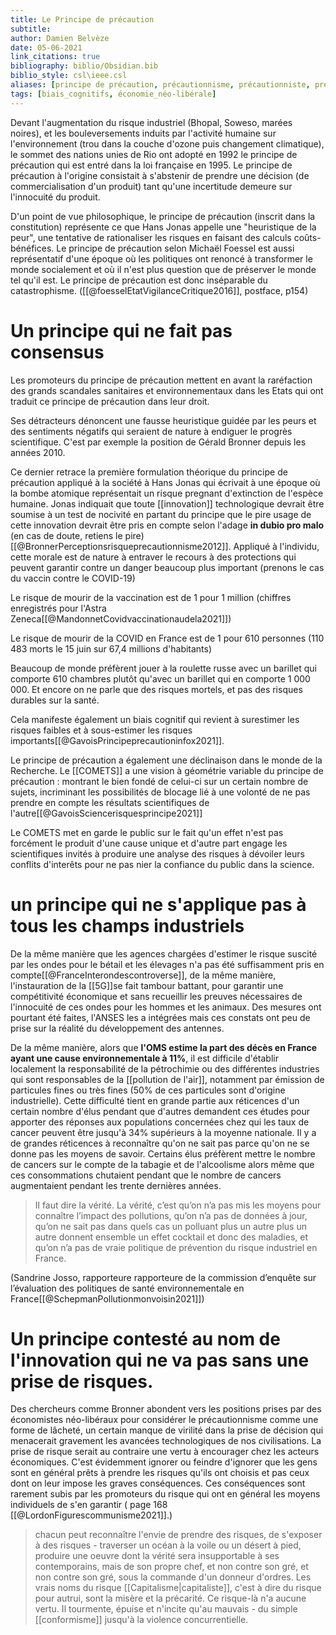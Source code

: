 ```yaml
---
title: Le Principe de précaution
subtitle:
author: Damien Belvèze
date: 05-06-2021
link_citations: true
bibliography: biblio/Obsidian.bib
biblio_style: csl\ieee.csl
aliases: [principe de précaution, précautionnisme, précautionniste, précautionnistes]
tags: [biais_cognitifs, économie_néo-libérale]
---
```


Devant l'augmentation du risque industriel (Bhopal, Soweso, marées noires), et les bouleversements induits par l'activité humaine sur l'environnement (trou dans la couche d'ozone puis changement climatique), le sommet des nations unies de Rio ont adopté en 1992 le principe de précaution qui est entré dans la loi française en 1995. Le principe de précaution à l'origine consistait à s'abstenir de prendre une décision (de commercialisation d'un produit) tant qu'une incertitude demeure sur l'innocuité du produit. 

D'un point de vue philosophique, le principe de précaution (inscrit dans la constitution) représente ce que Hans Jonas appelle une "heuristique de la peur", une tentative de rationaliser les risques en faisant des calculs coûts-bénéfices. Le principe de précaution selon Michaël Foessel est aussi représentatif d'une époque où les politiques ont renoncé à transformer le monde socialement et où il n'est plus question que de préserver le monde tel qu'il est. Le principe de précaution est donc inséparable du catastrophisme. ([[@foesselEtatVigilanceCritique2016]], postface, p154)

# Un principe qui ne fait pas consensus

Les promoteurs du principe de précaution mettent en avant la raréfaction des grands scandales sanitaires et environnementaux dans les Etats qui ont traduit ce principe de précaution dans leur droit. 

Ses détracteurs dénoncent une fausse heuristique guidée par les peurs et des sentiments négatifs qui seraient de nature à endiguer le progrès scientifique. C'est par exemple la position de Gérald Bronner depuis les années 2010.

Ce dernier retrace la première formulation théorique du principe de précaution appliqué à la société à Hans Jonas qui écrivait à une époque où la bombe atomique représentait un risque pregnant d'extinction de l'espèce humaine. Jonas indiquait que toute [[innovation]] technologique devrait être soumise à un test de nocivité en partant du principe que le pire usage de cette innovation devrait être pris en compte selon l'adage **in dubio pro malo** (en cas de doute, retiens le pire)[[@BronnerPerceptionsrisqueprecautionnisme2012]]. 
Appliqué à l'individu, cette morale est de nature à entraver le recours à des protections qui peuvent garantir contre un danger beaucoup plus important (prenons le cas du vaccin contre le COVID-19)

Le risque de mourir de la vaccination est de 1 pour 1 million (chiffres enregistrés pour l'Astra Zeneca[[@MandonnetCovidvaccinationaudela2021]])

Le risque de mourir de la COVID en France est de 1 pour 610 personnes (110 483 morts le 15 juin sur 67,4 millions d'habitants)

Beaucoup de monde préfèrent jouer à la roulette russe avec un barillet qui comporte 610 chambres plutôt qu'avec un barillet qui en comporte 1 000 000. Et encore on ne parle que des risques mortels, et pas des risques durables sur la santé. 

Cela manifeste également un biais cognitif qui revient à surestimer les risques faibles et à sous-estimer les risques importants[[@GavoisPrincipeprecautioninfox2021]].



Le principe de précaution a également une déclinaison dans le monde de la Recherche. Le [[COMETS]] a une vision à géométrie variable du principe de précaution : montrant le bien fondé de celui-ci sur un certain nombre de sujets, incriminant les possibilités de blocage lié à une volonté de ne pas prendre en compte les résultats scientifiques de l'autre[[@GavoisSciencerisquesprincipe2021]]

Le COMETS met en garde le public sur le fait qu'un effet n'est pas forcément le produit d'une cause unique et d'autre part engage les  scientifiques invités à produire une analyse des risques à dévoiler leurs conflits d'interêts pour ne pas nier la confiance du public dans la science. 

# un principe qui ne s'applique pas à tous les champs industriels

De la même manière que les agences chargées d'estimer le risque suscité par les ondes pour le bétail et les élevages n'a pas été suffisamment pris en compte[[@FranceInterondescontroverse]], de la même manière, l'instauration de la [[5G]]se fait tambour battant, pour garantir une compétitivité économique et sans recueillir les preuves nécessaires de l'innocuité de ces ondes pour les hommes et les animaux. 
Des mesures ont pourtant été faites, l'ANSES les a intégrées mais ces constats ont peu de prise sur la réalité du développement des antennes. 

De la même manière, alors que **l'OMS estime la part des décès en France ayant une cause environnementale à 11%**, il est difficile d'établir localement la responsabilité de la pétrochimie ou des différentes industries qui sont responsables de la [[pollution de l'air]], notamment par émission de particules fines ou très fines (50% de ces particules sont d'origine industrielle). Cette difficulté tient en grande partie aux réticences d'un certain nombre d'élus pendant que d'autres demandent ces études pour apporter des réponses aux populations concernées chez qui les taux de cancer peuvent être jusqu'à 34% supérieurs à la moyenne nationale. 
Il y a de grandes réticences à reconnaître qu'on ne sait pas parce qu'on ne se donne pas les moyens de savoir. Certains élus préfèrent mettre le nombre de cancers sur le compte de la tabagie et de l'alcoolisme alors même que ces consommations chutaient pendant que le nombre de cancers augmentaient pendant les trente dernières années. 

>Il faut dire la vérité. La vérité, c’est qu’on n’a pas mis les moyens pour connaître l’impact des pollutions, qu’on n’a pas de données à jour, qu’on ne sait pas dans quels cas un polluant plus un autre plus un autre donnent ensemble un effet cocktail et donc des maladies, et qu’on n’a pas de vraie politique de prévention du risque industriel en France.

(Sandrine Josso, rapporteure rapporteure de la commission d’enquête sur l’évaluation des politiques de santé environnementale en France[[@SchepmanPollutionmonvoisin2021]])

# Un principe contesté au nom de l'innovation qui ne va pas sans une prise de risques. 

Des chercheurs comme Bronner abondent vers les positions prises par des économistes néo-libéraux pour considérer le précautionnisme comme une forme de lâcheté, un certain manque de virilité dans la prise de décision qui menacerait gravement les avancées technologiques de nos civilisations. La prise de risque serait au contraire une vertu à encourager chez les acteurs économiques. C'est évidemment ignorer ou feindre d'ignorer que les gens sont en général prêts à prendre les risques qu'ils ont choisis et pas ceux dont on leur impose les graves conséquences. Ces conséquences sont rarement subis par les promoteurs du risque qui ont en général les moyens individuels de s'en garantir ( page 168 [[@LordonFigurescommunisme2021]].)

> chacun peut reconnaître l'envie de prendre des risques, de s'exposer à des risques - traverser un océan à la voile ou un désert à pied, produire une oeuvre dont la vérité sera insupportable à ses contemporains, mais de son propre chef, et non contre son gré, et non contre son gré, sous la commande d'un donneur d'ordres. Les vrais noms du risque [[Capitalisme|capitaliste]], c'est à dire du risque pour autrui, sont la misère et la précarité. Ce risque-là n'a aucune vertu. Il tourmente, épuise et n'incite qu'au mauvais - du simple [[conformisme]] jusqu'à la violence concurrentielle. 

